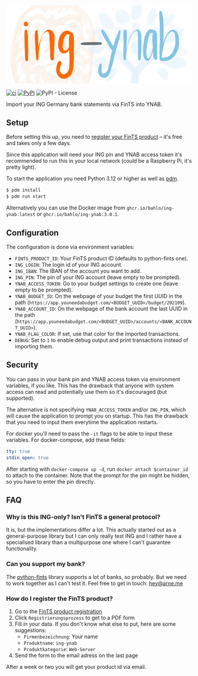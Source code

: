 ![ing-ynab logo](logo.jpg)

[![ci](https://github.com/bahlo/fints_ynab/workflows/ci/badge.svg)](https://github.com/bahlo/ing-ynab/actions?query=workflow%3Aci)
[![PyPI](https://img.shields.io/pypi/v/ing-ynab)](https://pypi.org/project/ing-ynab)
![PyPI - License](https://img.shields.io/pypi/l/ing-ynab)

Import your ING Germany bank statements via FinTS into YNAB.

## Setup

Before setting this up, you need to
[register your FinTS product](#how-do-i-register-the-fints-product)
– it's free and takes only a few days.

Since this application will need your ING pin and YNAB access token it's
recommended to run this in your local network (could be a Raspberry Pi, it's
pretty light).

To start the application you need Python 3.12 or higher as well as
[pdm](https://pdm-project.org/en/latest/).

```sh
$ pdm install
$ pdm run start
```

Alternatively you can use the Docker image from `ghcr.io/bahlo/ing-ynab:latest`
or `ghcr.io/bahlo/ing-ynab:3.0.1`.

## Configuration

The configuration is done via environment variables:

- `FINTS_PRODUCT_ID`: Your FinTS product ID (defaults to python-fints one).
- `ING_LOGIN`: The login id of your ING account.
- `ING_IBAN`: The IBAN of the account you want to add.
- `ING_PIN`: The pin of your ING account (leave empty to be prompted).
- `YNAB_ACCESS_TOKEN`: Go to your budget settings to create one (leave empty
  to be prompted).
- `YNAB_BUDGET_ID`: On the webpage of your budget the first UUID in the path (`https://app.youneedabudget.com/<BUDGET_UUID>/budget/202109`).
- `YNAB_ACCOUNT_ID`: On the webpage of the bank account the last UUID in the path (`https://app.youneedabudget.com/<BUDGET_UUID>/accounts/<BANK_ACCOUNT_UUID>`).
- `YNAB_FLAG_COLOR`: If set, use that color for the imported transactions.
- `DEBUG`: Set to `1` to enable debug output and print transactions instead of
  importing them.

## Security

You can pass in your bank pin and YNAB access token via environment variables,
if you like. This has the drawback that anyone with system access can read
and potentially use them so it's discouraged (but supported).

The alternative is not specifying `YNAB_ACCESS_TOKEN` and/or `ING_PIN`, which
will cause the application to prompt you on startup. This has the drawback that
you need to input them everytime the application restarts.

For docker you'll need to pass the `-it` flags to be able to input these
variables. For docker-compose, add these fields:

```yml
tty: true
stdin_open: true
```

After starting with `docker-compose up -d`, run `docker attach $container_id`
to attach to the container. Note that the prompt for the pin might be hidden,
so you have to enter the pin directly.

## FAQ

### Why is this ING-only? Isn't FinTS a general protocol?

It is, but the implementations differ a lot. This actually started out as a
general-purpose library but I can only really test ING and I rather have a
specialised library than a multipurpose one where I can't guarantee
functionality.

### Can you support my bank?

The [python-fints](https://github.com/raphaelm/python-fints) library supports
a lot of banks, so probably. But we need to work together as I can't test it.
Feel free to get in touch: <hey@arne.me>

### How do I register the FinTS product?

1. Go to the [FinTS product registration](https://www.hbci-zka.de/register/prod_register.htm)
2. Click `Registrierungsprozess` to get to a PDF form
3. Fill in your data. If you don't know what else to put, here are some suggestions:
   - `Firmenbezeichnung`: Your name
   - `Produktname`: `ing-ynab`
   - `Produktkategorie`: `Web-Server`
4. Send the form to the email adress on the last page

After a week or two you will get your product id via email.
